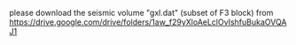 please download the seismic volume "gxl.dat" (subset of F3 block) from 
https://drive.google.com/drive/folders/1aw_f29yXloAeLclOvIshfuBukaOVQAJ1

